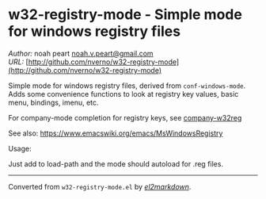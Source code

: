 # w32-registry-mode - Simple mode for windows registry files

*Author:* noah peart <noah.v.peart@gmail.com><br>
*URL:* [http://github.com/nverno/w32-registry-mode](http://github.com/nverno/w32-registry-mode)<br>

Simple mode for windows registry files, derived from `conf-windows-mode`.
Adds some convenience functions to look at registry key values, basic
menu, bindings, imenu, etc.

For company-mode completion for registry keys, see
[company-w32reg](http://github.com/nverno/company-w32reg)

See also: https://www.emacswiki.org/emacs/MsWindowsRegistry

Usage:

Just add to load-path and the mode should autoload for .reg files.


---
Converted from `w32-registry-mode.el` by [*el2markdown*](https://github.com/Lindydancer/el2markdown).
